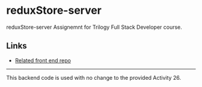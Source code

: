 # reduxStore-server

reduxStore-server
 Assignemnt for Trilogy Full Stack Developer course.

## Links

* [Related front end repo](https://github.com/macoovacany/reduxStore-client)

----

This backend code is used with no change to the provided Activity 26. 
